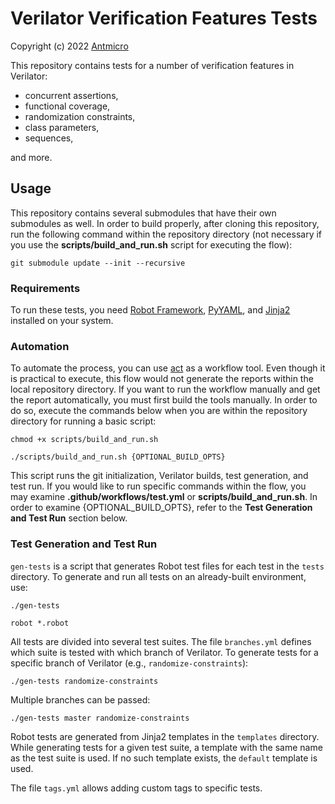 # Verilator Verification Features Tests


Copyright (c) 2022 [Antmicro](https://www.antmicro.com)


This repository contains tests for a number of verification features in
Verilator:


* concurrent assertions,
* functional coverage,
* randomization constraints,
* class parameters,
* sequences,


and more.


## Usage


This repository contains several submodules that have their own submodules as
well. In order to build properly, after cloning this repository, run
the following command within the repository directory (not necessary if you
use the **scripts/build_and_run.sh** script for executing the flow):


```
git submodule update --init --recursive
```


### Requirements


To run these tests, you need
[Robot Framework](https://pypi.org/project/robotframework/),
[PyYAML](https://pypi.org/project/PyYAML/), and
[Jinja2](https://pypi.org/project/Jinja2/) installed on your system.


### Automation


To automate the process, you can use [act](https://github.com/nektos/act) as a
workflow tool. Even though it is practical to execute, this flow would not
generate the reports within the local repository directory. If you want to run
the workflow manually and get the report automatically, you must first build the
tools manually. In order to do so, execute the commands below when you are
within the repository directory for running a basic script:


```
chmod +x scripts/build_and_run.sh
```
```
./scripts/build_and_run.sh {OPTIONAL_BUILD_OPTS}
```


This script runs the git initialization, Verilator builds, test generation, and
test run. If you would like to run specific commands within the flow, you may
examine **.github/workflows/test.yml** or **scripts/build_and_run.sh**. In order
to examine {OPTIONAL_BUILD_OPTS}, refer to the **Test Generation and Test Run**
section below.


### Test Generation and Test Run


`gen-tests` is a script that generates Robot test files for each test in the
`tests` directory. To generate and run all tests on an already-built environment,
use:


```
./gen-tests
```
```
robot *.robot
```


All tests are divided into several test suites. The file `branches.yml` defines
which suite is tested with which branch of Verilator. To generate tests for a
specific branch of Verilator (e.g., `randomize-constraints`):


```
./gen-tests randomize-constraints
```


Multiple branches can be passed:


```
./gen-tests master randomize-constraints
```


Robot tests are generated from Jinja2 templates in the `templates` directory.
While generating tests for a given test suite, a template with the same name as
the test suite is used. If no such template exists, the `default` template is
used.


The file `tags.yml` allows adding custom tags to specific tests.

